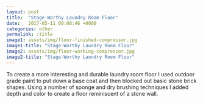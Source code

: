 ```yaml
---
layout: post
title:  "Stage-Worthy Laundry Room Floor"
date:   2017-05-11 00:08:46 +0000
categories: other
permalink: :title
image1: assets/img/floor-finished-compressor.jpg
image1-title: "Stage-Worthy Laundry Room Floor"
image2: assets/img/floor-working-compressor.jpg
image2-title: "Stage-Worthy Laundry Room Floor"
---
```

To create a more interesting  and durable laundry room floor I used outdoor grade paint to put down a base coat and then blocked out basic stone brick shapes. Using a number of sponge and dry brushing techniques I added depth and color to create a floor reminiscent of a stone wall.
